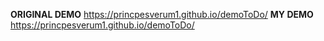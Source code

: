 **ORIGINAL DEMO** https://princpesverum1.github.io/demoToDo/
**MY DEMO** https://princpesverum1.github.io/demoToDo/
